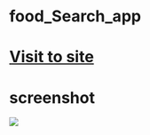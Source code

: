 # food_Search_app
# <a href="https://food-search-app-one.vercel.app/index.html" target="_blank">Visit to site</a>

# screenshot
<img src="https://i.ibb.co/GFd2Zx1/food-Search.png" />
